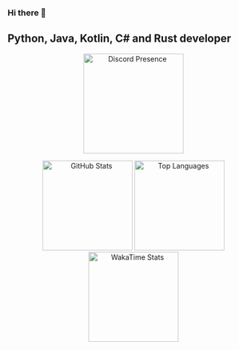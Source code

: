 ### Hi there 👋

## Python, Java, Kotlin, C# and Rust developer

<p align="center">
  <img alt="Discord Presence" src="https://lanyard.cnrad.dev/api/795651331721265153?idleMessage=Slacking&theme=dark&borderRadius=15px&hideBadges=true" height=200>
</p>
<p align="center">
  <img alt="GitHub Stats" src="https://github-stats.gacek.wtf/api?username=akobusinski&show_icons=true&count_private=true&icon_color=2c70cc&text_color=999999&bg_color=1a1c1f" height=180>
  <img alt="Top Languages" src="https://github-stats.gacek.wtf/api/top-langs/?username=akobusinski&langs_count=6&layout=compact&text_color=999999&bg_color=1a1c1f&hide=ShaderLab,HLSL,c%2B%2B,HTML" height=180>
  <img alt="WakaTime Stats" src="https://github-stats.gacek.wtf/api/wakatime?username=akobusinski&layout=compact&text_color=999999&bg_color=1a1c1f&langs_count=6" height=180>
</p>
